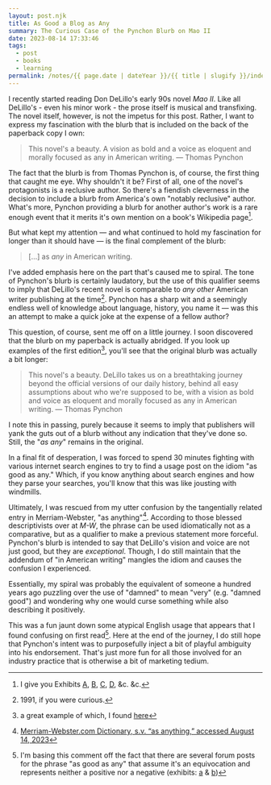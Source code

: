 ```yaml
---
layout: post.njk
title: As Good a Blog as Any
summary: The Curious Case of the Pynchon Blurb on Mao II
date: 2023-08-14 17:33:46
tags:
  - post
  - books
  - learning
permalink: /notes/{{ page.date | dateYear }}/{{ title | slugify }}/index.html
---
```


I recently started reading Don DeLillo's early 90s novel _Mao II_. Like all DeLillo's - even his minor work - the prose itself is musical and transfixing. The novel itself, however, is not the impetus for this post. Rather, I want to express my fascination with the blurb that is included on the back of the paperback copy I own:

> This novel's a beauty. A vision as bold and a voice as eloquent and morally focused as any in American writing.
> — Thomas Pynchon

The fact that the blurb is from Thomas Pynchon is, of course, the first thing that caught me eye. Why shouldn't it be? First of all, one of the novel's protagonists is a reclusive author. So there's a fiendish cleverness in the decision to include a blurb from America's own "notably reclusive" author. What's more, Pynchon providing a blurb for another author's work is a rare enough event that it merits it's own mention on a book's Wikipedia page[^1].

But what kept my attention — and what continued to hold my fascination for longer than it should have — is the final complement of the blurb:

> [...] as _any_ in American writing.

I've added emphasis here on the part that's caused me to spiral. The tone of Pynchon's blurb is certainly laudatory, but the use of this qualifier seems to imply that DeLillo's recent novel is comparable to _any other_ American writer publishing at the time[^2]. Pynchon has a sharp wit and a seemingly endless well of knowledge about language, history, you name it — was this an attempt to make a quick joke at the expense of a fellow author?

This question, of course, sent me off on a little journey. I soon discovered that the blurb on my paperback is actually abridged. If you look up examples of the first edition[^3], you'll see that the original blurb was actually a bit longer:

> This novel's a beauty. DeLillo takes us on a breathtaking journey beyond the official versions of our daily history, behind all easy assumptions about who we're supposed to be, with a vision as bold and voice as eloquent and morally focused as any in American writing.
> — Thomas Pynchon

I note this in passing, purely because it seems to imply that publishers will yank the guts out of a blurb without any indication that they've done so. Still, the "_as any_" remains in the original.

In a final fit of desperation, I was forced to spend 30 minutes fighting with various internet search engines to try to find a usage post on the idiom "as good as any." Which, if you know anything about search engines and how they parse your searches, you'll know that this was like jousting with windmills.

Ultimately, I was rescued from my utter confusion by the tangentially related entry in Merriam-Webster, "as anything"[^4]. According to those blessed descriptivists over at _M-W_, the phrase can be used idiomatically not as a comparative, but as a qualifier to make a previous statement more forceful. Pynchon's blurb is intended to say that DeLillo's vision and voice are not just good, but they are _exceptional_. Though, I do still maintain that the addendum of "in American writing" mangles the idiom and causes the confusion I experienced.

Essentially, my spiral was probably the equivalent of someone a hundred years ago puzzling over the use of "damned" to mean "very" (e.g. "damned good") and wondering why one would curse something while also describing it positively.

This was a fun jaunt down some atypical English usage that appears that I found confusing on first read[^5]. Here at the end of the journey, I do still hope that Pynchon's intent was to purposefully inject a bit of playful ambiguity into his endorsement. That's just more fun for all those involved for an industry practice that is otherwise a bit of marketing tedium.

[^1]: I give you Exhibits [A](https://en.wikipedia.org/wiki/Mao_II#Pynchon_Blurb), [B](https://en.wikipedia.org/wiki/Emily_Barton#:~:text=In%20a%20rare%20blurb%2C%20the%20famously%20reticent%20writer%20Thomas%20Pynchon%20praised%20Yves%20Gundron), [C](<https://en.wikipedia.org/wiki/The_Restraint_of_Beasts#:~:text=was%20also%20praised%20by%20the%20(usually%20reclusive)%20author%20Thomas%20Pynchon%20as%20%22A%20demented%2C%20deadpan%20comic%20wonder%22>), [D](https://en.wikipedia.org/wiki/Jim_Knipfel#:~:text=A%20much%2Dpublicized,gifts%20of%20observation%22.), &c. &c.
[^2]: 1991, if you were curious.
[^3]: a great example of which, I found [here](http://www.fedpo.com/BookDetail.php/Mao-II)
[^4]: [Merriam-Webster.com Dictionary, s.v. “as anything,” accessed August 14, 2023](https://www.merriam-webster.com/dictionary/as%20anything)
[^5]: I'm basing this comment off the fact that there are several forum posts for the phrase "as good as any" that assume it's an equivocation and represents neither a positive nor a negative (exhibits: [a](https://ell.stackexchange.com/questions/24161/what-does-it-is-as-good-as-any-mean) & [b](https://forum.wordreference.com/threads/as-good-as-any.248889/))
